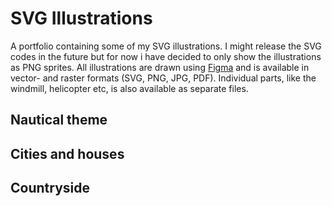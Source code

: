 # SVG Illustrations

A portfolio containing some of my SVG illustrations. I might release the SVG codes in the future but for now i have decided to only show the illustrations as PNG sprites. All illustrations are drawn using [Figma](https://www.figma.com) and is available in vector- and raster formats (SVG, PNG, JPG, PDF). Individual parts, like the windmill, helicopter etc, is also available as separate files.

## Nautical theme

## Cities and houses

## Countryside
